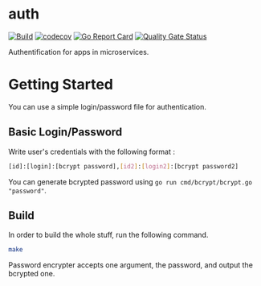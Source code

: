 # auth

[![Build](https://github.com/ViBiOh/auth/workflows/Build/badge.svg)](https://github.com/ViBiOh/auth/actions)
[![codecov](https://codecov.io/gh/ViBiOh/auth/branch/master/graph/badge.svg)](https://codecov.io/gh/ViBiOh/auth)
[![Go Report Card](https://goreportcard.com/badge/github.com/ViBiOh/auth/v2)](https://goreportcard.com/report/github.com/ViBiOh/auth/v2)
[![Quality Gate Status](https://sonarcloud.io/api/project_badges/measure?project=ViBiOh_auth&metric=alert_status)](https://sonarcloud.io/dashboard?id=ViBiOh_auth)

Authentification for apps in microservices.

# Getting Started

You can use a simple login/password file for authentication.

## Basic Login/Password

Write user's credentials with the following format :

```bash
[id]:[login]:[bcrypt password],[id2]:[login2]:[bcrypt password2]
```

You can generate bcrypted password using `go run cmd/bcrypt/bcrypt.go "password"`.

## Build

In order to build the whole stuff, run the following command.

```bash
make
```

Password encrypter accepts one argument, the password, and output the bcrypted one.
